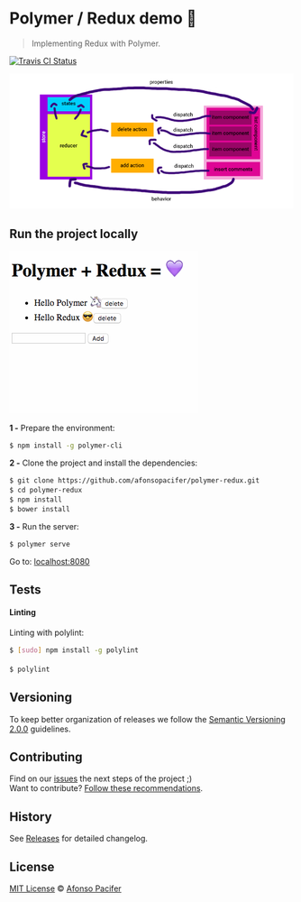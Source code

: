 # Polymer / Redux demo 🦄

> Implementing Redux with Polymer.

[![Travis CI Status](https://travis-ci.org/afonsopacifer/polymer-redux.svg?branch=master)](https://travis-ci.org/afonsopacifer/polymer-redux)

![polymer-redux](polymer-redux.png)

## Run the project locally

![demo](demo.gif)

**1 -** Prepare the environment:

```sh
$ npm install -g polymer-cli
```

**2 -** Clone the project and install the dependencies:

```sh
$ git clone https://github.com/afonsopacifer/polymer-redux.git
$ cd polymer-redux
$ npm install
$ bower install
```
**3 -** Run the server:

```sh
$ polymer serve
```

Go to: [localhost:8080](http://localhost:8080/)

## Tests

#### Linting

Linting with polylint:

```sh
$ [sudo] npm install -g polylint

$ polylint
```

## Versioning

To keep better organization of releases we follow the [Semantic Versioning 2.0.0](http://semver.org/) guidelines.

## Contributing
Find on our [issues](https://github.com/afonsopacifer/polymer-redux/issues/) the next steps of the project ;)
<br>
Want to contribute? [Follow these recommendations](https://github.com/afonsopacifer/polymer-redux/blob/master/CONTRIBUTING.md).

## History
See [Releases](https://github.com/afonsopacifer/polymer-redux/releases) for detailed changelog.

## License
[MIT License](https://github.com/afonsopacifer/polymer-redux/blob/master/LICENSE.md) © [Afonso Pacifer](http://afonsopacifer.github.io/)
